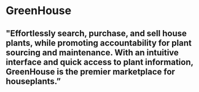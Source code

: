 # GreenHouse

## "Effortlessly search, purchase, and sell house plants, while promoting accountability for plant sourcing and maintenance. With an intuitive interface and quick access to plant information, GreenHouse is the premier marketplace for houseplants.”
